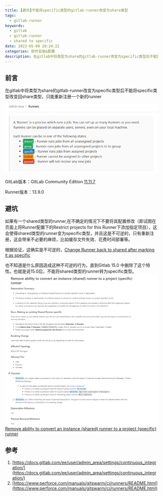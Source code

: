 ```yaml
---
title: [避坑]不能将specific类型的gitlab-runner改变为share类型
tags:
  - gitlab-runner
keywords:
  - gitlab
  - gitlab-runner
  - shared to specific
date: 2023-05-09 20:24:22
categories: 软件安装&配置
description: 在gitlab中将类型为share的gitlab-runner改变为specific类型后不能将specific类型改变回share类型，只能重新注册
---
```

## 前言

在gitlab中将类型为share的gitlab-runner改变为specific类型后不能将specific类型改变回share类型，只能重新注册一个新的runner

![](./disability-to-convert-a-gitlab-runner-project-(specific)--runner-to-an-instance-(shared)runner/20230509202609.png)

GitLab版本：GitLab Community Edition [11.11.7](https://gitlab.com/gitlab-org/gitlab-ce/tags/v11.11.7) 

Runner版本：13.9.0

## 避坑

如果有一个shared类型的runner,在不确定的情况下不要将其配置修改（即试图在页面上将Runner配置下的Restrict projects for this Runner下添加指定项目），这会使得shared类型的runner变为specific类型，并且这是不可逆的，只有重新注册，这会带来不必要的麻烦，比如缓存文件失效、花费时间部署等。

根据验证，这确实是不可逆的，[Change Runner back to shared after marking it as specific](https://gitlab.com/gitlab-org/gitlab/-/issues/16167)

也不知道是什么原因造成这种不可逆的行为，直到Gitlab 15.0 中删除了这个特性。也就是说15.0后，不能将shared类型的runner转为specific类型。
![](./disability-to-convert-a-gitlab-runner-project-(specific)--runner-to-an-instance-(shared)runner/20230509203739.png)
[Remove ability to convert an instance (shared) runner to a project (specific) runner](https://gitlab.com/gitlab-org/gitlab/-/issues/345347)

## 参考
1. [https://docs.gitlab.com/ee/user/admin_area/settings/continuous_integration/](https://docs.gitlab.com/ee/user/admin_area/settings/continuous_integration/)
2. [https://www.perforce.com/manuals/gitswarm/ci/runners/README.html](https://www.perforce.com/manuals/gitswarm/ci/runners/README.html)